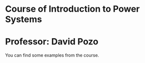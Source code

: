 # Course of Introduction to Power Systems
# Professor: David Pozo


You can find some examples from the course. 

